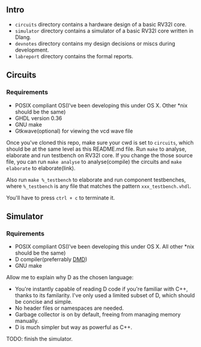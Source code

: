 ## Intro

- `circuits` directory contains a hardware design of a basic RV32I core.
- `simulator` directory contains a simulator of a basic RV32I core written in Dlang.
- `devnotes` directory contains my design decisions or miscs during development.
- `labreport` directory contains the formal reports.

## Circuits

### Requirements

- POSIX compliant OS(I've been developing this under OS X. Other *nix should be the same)
- GHDL version 0.36
- GNU make
- Gtkwave(optional) for viewing the vcd wave file

Once you've cloned this repo, make sure your cwd is set to `circuits`, which should be at the same level as this README.md file. 
Run `make` to analyse, elaborate and run testbench on RV32I core. If you change the those source file, you can run `make analyse` to analyse(compile) the circuits and `make elaborate` to elaborate(link).

Also run `make %_testbench` to elaborate and run component testbenches, where `%_testbench` is any file that matches the pattern `xxx_testbench.vhdl`.

You'll have to press `ctrl + c` to terminate it.

## Simulator

### Rquirements

- POSIX compliant OS(I've been developing this under OS X. All other *nix should be the same)
- D compiler(preferrably [DMD](http://dlang.org/download.html))
- GNU make

Allow me to explain why D as the chosen language:

- You're instantly capable of reading D code if you're familiar with C++, thanks to its familarity. I've only used a limited subset of D, which should be concise and simple.
- No header files or namespaces are needed.
- Garbage collector is on by default, freeing from managing memory manually.
- D is much simpler but way as powerful as C++.

TODO: finish the simulator.